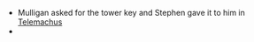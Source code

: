 - Mulligan asked for the tower key and Stephen gave it to him in [Telemachus](((62ab3dd7-14d8-4fd2-9a5d-ffe7fb69a293)))
-